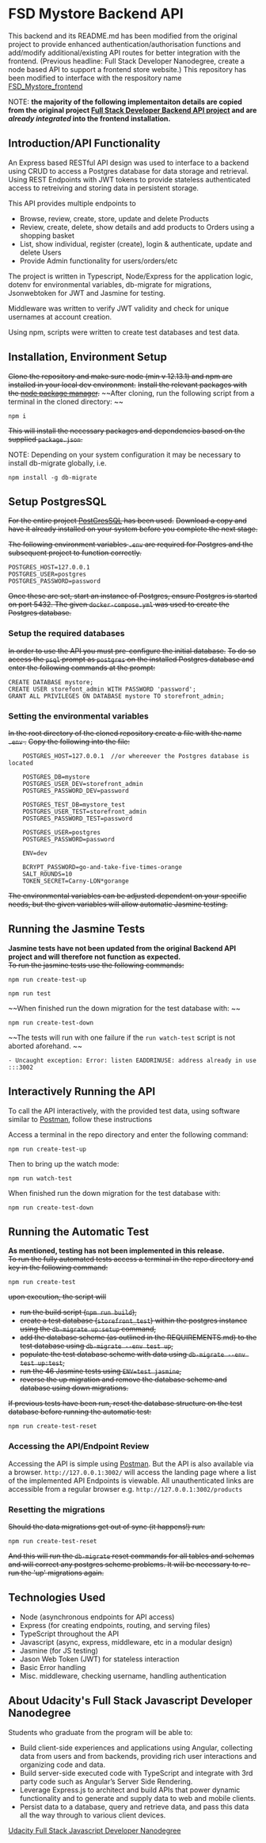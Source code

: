 # FSD Mystore Backend API

This backend and its README.md has been modified from the original project to provide enhanced authentication/authorisation functions and add/modify additional/existing API routes for better integration with the frontend. (Previous headline: Full Stack Developer Nanodegree, create a node based API to support a frontend store website.)
This repository has been modified to interface with the respository name [FSD_Mystore_frontend](https://github.com/udacity-tom/FSD_MyStore_Frontend)

NOTE: **the majority of the following implementaiton details are copied from the original project [Full Stack Developer Backend API project](https://github.com/udacity-tom/FSD_MyStore_Backend_API) and are _already_ _integrated_ into the frontend installation.**

## Introduction/API Functionality

An Express based RESTful API design was used to interface to a backend using CRUD to access a Postgres database for data storage and retrieval.
Using REST Endpoints with JWT tokens to provide stateless authenticated access to retreiving and storing data in persistent storage.

This API provides multiple endpoints to 
- Browse, review, create, store, update and delete Products 
- Review, create, delete, show details and add products to Orders using a shopping basket
- List, show individual, register (create), login & authenticate, update and delete Users
- Provide Admin functionality for users/orders/etc

The project is written in Typescript, Node/Express for the application logic, dotenv for environmental variables, db-migrate for migrations, Jsonwebtoken for JWT and Jasmine for testing.

Middleware was written to verify JWT validity and check for unique usernames at account creation.

Using npm, scripts were written to create test databases and test data.


## Installation, Environment Setup

~~Clone the repository and make sure node (min v 12.13.1) and npm are installed in your local dev environment.~~
~~Install the relevant packages with the [node package manager](https://docs.npmjs.com/).~~
~~After cloning, run the following script from a terminal in the cloned directory: ~~

 ```
 npm i
 ```

~~This will install the necessary packages and dependencies based on the supplied ``package.json``.~~

NOTE: Depending on your system configuration it may be necessary to install db-migrate globally, i.e.
````
npm install -g db-migrate
````

## Setup PostgresSQL
~~For the entire project [PostGresSQL](https://www.postgresql.org/) has been used.~~
~~Download a copy and have it already installed on your system before you complete the next stage.~~

~~The following environment variables ``.env`` are required for Postgres and the subsequent project to function correctly.~~

```
POSTGRES_HOST=127.0.0.1
POSTGRES_USER=postgres
POSTGRES_PASSWORD=password
```

~~Once these are set, start an instance of Postgres, ensure Postgres is started on port 5432. The given `docker-compose.yml` was used to create the Postgres database.~~

### Setup the required databases

~~In order to use the API you must pre-configure the initial database.~~
~~To do so access the `psql` prompt as ``postgres`` on the installed Postgres database and enter the following commands at the prompt:~~

```
CREATE DATABASE mystore;
CREATE USER storefont_admin WITH PASSWORD 'password';
GRANT ALL PRIVILEGES ON DATABASE mystore TO storefront_admin;
```

### Setting the environmental variables
~~In the root directory of the cloned repository create a file with the name ``.env`` .~~
~~Copy the following into the file:~~

```
    POSTGRES_HOST=127.0.0.1  //or whereever the Postgres database is located
    
    POSTGRES_DB=mystore
    POSTGRES_USER_DEV=storefront_admin
    POSTGRES_PASSWORD_DEV=password
    
    POSTGRES_TEST_DB=mystore_test
    POSTGRES_USER_TEST=storefront_admin
    POSTGRES_PASSWORD_TEST=password
    
    POSTGRES_USER=postgres
    POSTGRES_PASSWORD=password
    
    ENV=dev

    BCRYPT_PASSWORD=go-and-take-five-times-orange
    SALT_ROUNDS=10
    TOKEN_SECRET=Carny-LON*gorange
```
~~The environmental variables can be adjusted dependent on your specific needs, but the given variables will allow automatic Jasmine testing.~~

## Running the Jasmine Tests

**Jasmine tests have not been updated from the original Backend API project and will therefore not function as expected.**  
~~To run the jasmine tests use the following commands:~~
```
npm run create-test-up
```
```
npm run test
```
~~When finished run the down migration for the test database with: ~~
```
npm run create-test-down
```
~~The tests will run with one failure if the ``run watch-test`` script is not aborted aforehand. ~~
```
- Uncaught exception: Error: listen EADDRINUSE: address already in use :::3002
```

## Interactively Running the API
To call the API interactively, with the provided test data, using software similar to [Postman](https://www.postman.com/), follow these instructions

Access a terminal in the repo directory and enter the following command:
```
npm run create-test-up
```
Then to bring up the watch mode: 
```
npm run watch-test
```
When finished run the down migration for the test database with: 
```
npm run create-test-down
```

## Running the Automatic Test

**As mentioned, testing has not been implemented in this release.**  
~~To run the fully automated tests access a terminal in the repo directory and key in the following command:~~
```
npm run create-test
```
~~upon execution, the script will~~
- ~~run the build script (```npm run build```),~~
- ~~create a test database (```storefront_test```) within the postgres instance using the ```db-migrate up:setup``` command,~~
- ~~add the database scheme (as outlined in the REQUIREMENTS.md) to the test database using ```db-migrate --env test up```,~~
- ~~populate the test database scheme with data using ```db-migrate --env test up:test```,~~
- ~~run the 46 Jasmine tests using ```ENV=test jasmine```,~~
- ~~reverse the up migration and remove the database scheme and database using down migrations.~~


~~If previous tests have been run, reset the database structure on the test database before running the automatic test:~~
```
npm run create-test-reset
```
### Accessing the API/Endpoint Review
Accessing the API is simple using [Postman](https://www.postman.com/).
But the API is also available via a browser. ````http://127.0.0.1:3002/````
will access the landing page where a list of the implemented API Endpoints is viewable.
All unauthenticated links are accessible from a regular browser e.g. ```http://127.0.0.1:3002/products```

### Resetting the migrations

~~Should the data migrations get out of sync (it happens!) run:~~
```
npm run create-test-reset
```
~~And this will run the ``db-migrate`` reset commands for all tables and schemas and will correct any postgres scheme problems.
It will be necessary to re-run the 'up' migrations again.~~

## Technologies Used

- Node (asynchronous endpoints for API access)
- Express (for creating endpoints, routing, and serving files)
- TypeScript throughout the API
- Javascript (async, express, middleware, etc in a modular design)
- Jasmine (for JS testing)
- Jason Web Token (JWT) for stateless interaction
- Basic Error handling
- Misc. middleware, checking username, handling authentication



## About Udacity's Full Stack Javascript Developer Nanodegree

Students who graduate from the program will be able to:  
* Build client-side experiences and applications using Angular, collecting data from users and from
backends, providing rich user interactions and organizing code and data.
* Build server-side executed code with TypeScript and integrate with 3rd party code such as
Angular’s Server Side Rendering.
* Leverage Express.js to architect and build APIs that power dynamic functionality and to generate
and supply data to web and mobile clients.
* Persist data to a database, query and retrieve data, and pass this data all the way through to
various client devices.

 [Udacity Full Stack Javascript Developer Nanodegree](https://www.udacity.com/course/full-stack-javascript-developer-nanodegree--nd0067)